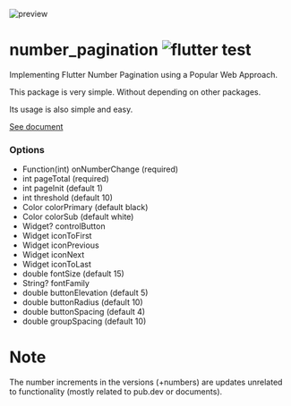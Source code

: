 
![preview](https://github.com/xpwmaosldk/number_pagination/assets/13146337/aed48430-96de-43ec-8864-dc75cae9a197)

# number_pagination ![flutter test](https://github.com/xpwmaosldk/number_pagination/actions/workflows/flutter_test.yml/badge.svg)
Implementing Flutter Number Pagination using a Popular Web Approach.

This package is very simple. Without depending on other packages.

Its usage is also simple and easy.

[See document](https://pub.dev/documentation/number_pagination/latest/number_pagination/NumberPagination-class.html)

### Options
 - Function(int) onNumberChange (required)
 - int pageTotal (required)
 - int pageInit (default 1)
 - int threshold (default 10)
 - Color colorPrimary (default black)
 - Color colorSub (default white)
 - Widget? controlButton
 - Widget iconToFirst
 - Widget iconPrevious
 - Widget iconNext
 - Widget iconToLast
 - double fontSize (default 15)
 - String? fontFamily
 - double buttonElevation (default 5)
 - double buttonRadius (default 10)
 - double buttonSpacing (default 4)
 - double groupSpacing (default 10)

# Note
The number increments in the versions (+numbers) are updates unrelated to functionality (mostly related to pub.dev or documents).

